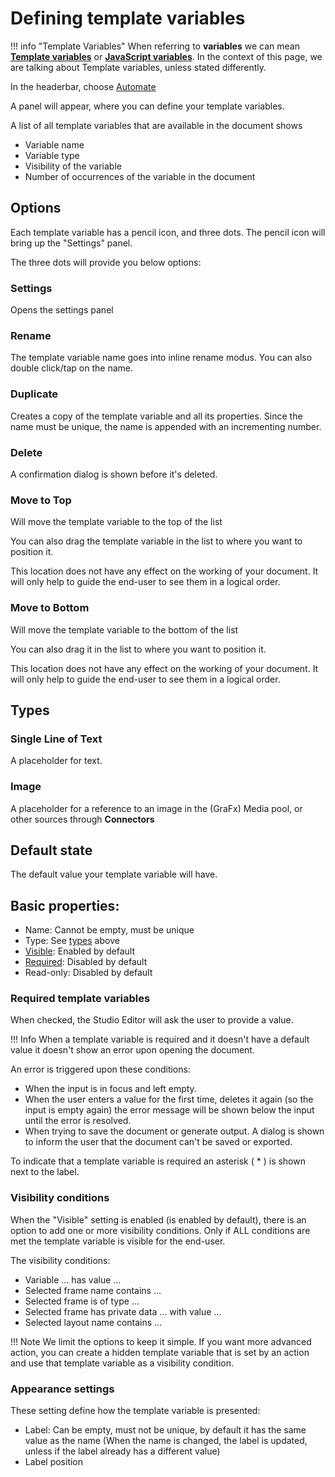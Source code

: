 # Defining template variables

!!! info "Template Variables"
	When referring to **variables** we can mean **[Template variables](/GraFx-Studio/concepts/variables/#template-variables)** or **[JavaScript variables](/GraFx-Studio/concepts/variables/#javascript-variables)**.
	In the context of this page, we are talking about Template variables, unless stated differently.

In the headerbar, choose [Automate](/GraFx-Studio/overview/headerbar/)

A panel will appear, where you can define your template variables.

A list of all template variables that are available in the document shows

- Variable name
- Variable type
- Visibility of the variable
- Number of occurrences of the variable in the document

## Options

Each template variable has a pencil icon, and three dots.
The pencil icon will bring up the "Settings" panel.

The three dots will provide you below options:

### Settings

Opens the settings panel

### Rename

The template variable name goes into inline rename modus.
You can also double click/tap on the name.

### Duplicate

Creates a copy of the template variable and all its properties.
Since the name must be unique, the name is appended with an incrementing number.

### Delete

A confirmation dialog is shown before it's deleted.

### Move to Top

Will move the template variable to the top of the list

You can also drag the template variable in the list to where you want to position it.

This location does not have any effect on the working of your document. It will only help to guide the end-user to see them in a logical order.

### Move to Bottom

Will move the template variable to the bottom of the list

You can also drag it in the list to where you want to position it.

This location does not have any effect on the working of your document. It will only help to guide the end-user to see them in a logical order.


## Types

### Single Line of Text

A placeholder for text.

### Image

A placeholder for a reference to an image in the (GraFx) Media pool, or other sources through **Connectors**

## Default state

The default value your template variable will have.

## Basic properties:

- Name: Cannot be empty, must be unique
- Type: See [types](#types) above
- [Visible](#visibility-conditions): Enabled by default
- [Required](#required-template-variables): Disabled by default
- Read-only: Disabled by default

### Required template variables

When checked, the Studio Editor will ask the user to provide a value.

!!! Info
	When a template variable is required and it doesn't have a default value it doesn't show an error upon opening the document.

An error is triggered upon these conditions:

- When the input is in focus and left empty.
- When the user enters a value for the first time, deletes it again (so the input is empty again) the error message will be shown below the input until the error is resolved.
- When trying to save the document or generate output. A dialog is shown to inform the user that the document can't be saved or exported.

To indicate that a template variable is required an asterisk ( * ) is shown next to the label.

### Visibility conditions

When the "Visible" setting is enabled (is enabled by default), there is an option to add one or more visibility conditions. Only if ALL conditions are met the template variable is visible for the end-user.

The visibility conditions:

- Variable … has value …
- Selected frame name contains …
- Selected frame is of type …
- Selected frame has private data … with value …
- Selected layout name contains …

!!! Note
	We limit the options to keep it simple.
	If you want more advanced action, you can create a hidden template variable that is set by an action and use that template variable as a visibility condition.

### Appearance settings

These setting define how the template variable is presented:

- Label: Can be empty, must not be unique, by default it has the same value as the name (When the name is changed, the label is updated, unless if the label already has a different value)
- Label position

